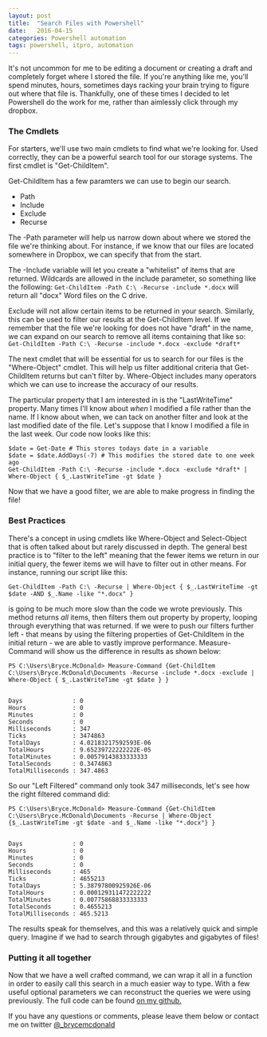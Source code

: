 ```yaml
---
layout: post
title:  "Search Files with Powershell"
date:   2016-04-15
categories: Powershell automation
tags: powershell, itpro, automation
---
```


It's not uncommon for me to be editing a document or creating a draft and completely forget where I stored the file.  If you're anything like me, you'll spend minutes, hours, sometimes days racking your brain trying to figure out where that file is.  Thankfully, one of these times I decided to let Powershell do the work for me, rather than aimlessly click through my dropbox.

### The Cmdlets

For starters, we'll use two main cmdlets to find what we're looking for.  Used correctly, they can be a powerful search tool for our storage systems.  The first cmdlet is "Get-ChildItem".

Get-ChildItem has a few paramters we can use to begin our search.
- Path
- Include
- Exclude
- Recurse

The -Path parameter will help us narrow down about where we stored the file we're thinking about.  For instance, if we know that our files are located somewhere in Dropbox, we can specify that from the start.

The -Include variable will let you create a "whitelist" of items that are returned.  Wildcards are allowed in the include parameter, so something like the following: `Get-ChildItem -Path C:\ -Recurse -include *.docx` will return all "docx" Word files on the C drive.

Exclude will not allow certain items to be returned in your search.  Similarly, this can be used to filter our results at the Get-ChildItem level.  If we remember that the file we're looking for does not have "draft" in the name, we can expand on our search to remove all items containing that like so: `Get-ChildItem -Path C:\ -Recurse -include *.docx -exclude *draft*`

The next cmdlet that will be essential for us to search for our files is the "Where-Object" cmdlet.  This will help us filter additional criteria that Get-ChildItem returns but can't filter by.  Where-Object includes many operators which we can use to increase the accuracy of our results.

The particular property that I am interested in is the "LastWriteTime" property.  Many times I'll know about *when* I modified a file rather than the name.  If I know about when, we can tack on another filter and look at the last modified date of the file.  Let's suppose that I know I modified a file in the last week.  Our code now looks like this:

```
$date = Get-Date # This stores todays date in a variable
$date = $date.AddDays(-7) # This modifies the stored date to one week ago
Get-ChildItem -Path C:\ -Recurse -include *.docx -exclude *draft* | Where-Object { $_.LastWriteTime -gt $date }
```

Now that we have a good filter, we are able to make progress in finding the file!

### Best Practices

There's a concept in using cmdlets like Where-Object and Select-Object that is often talked about but rarely discussed in depth.  The general best practice is to "filter to the left" meaning that the fewer items we return in our initial query, the fewer items we will have to filter out in other means. For instance, running our script like this: 

```
Get-ChildItem -Path C:\ -Recurse | Where-Object { $_.LastWriteTime -gt $date -AND $_.Name -like "*.docx" }
```

is going to be much more slow than the code we wrote previously.  This method returns *all* items, then filters them out property by property, looping through everything that was returned.  If we were to push our filters further left - that means by using the filtering properties of Get-ChildItem in the initial return - we are able to vastly improve performance.  Measure-Command will show us the difference in results as shown below:

```
PS C:\Users\Bryce.McDonald> Measure-Command {Get-ChildItem C:\Users\Bryce.McDonald\Documents -Recurse -include *.docx -exclude | Where-Object { $_.LastWriteTime -gt $date } }


Days              : 0
Hours             : 0
Minutes           : 0
Seconds           : 0
Milliseconds      : 347
Ticks             : 3474863
TotalDays         : 4.02183217592593E-06
TotalHours        : 9.65239722222222E-05
TotalMinutes      : 0.00579143833333333
TotalSeconds      : 0.3474863
TotalMilliseconds : 347.4863
```

So our "Left Filtered" command only took 347 milliseconds, let's see how the right filtered command did:

```
PS C:\Users\Bryce.McDonald> Measure-Command {Get-ChildItem C:\Users\Bryce.McDonald\Documents -Recurse | Where-Object {$_.LastWriteTime -gt $date -and $_.Name -like "*.docx"} }


Days              : 0
Hours             : 0
Minutes           : 0
Seconds           : 0
Milliseconds      : 465
Ticks             : 4655213
TotalDays         : 5.38797800925926E-06
TotalHours        : 0.000129311472222222
TotalMinutes      : 0.00775868833333333
TotalSeconds      : 0.4655213
TotalMilliseconds : 465.5213
```

The results speak for themselves, and this was a relatively quick and simple query.  Imagine if we had to search through gigabytes and gigabytes of files!

### Putting it all together

Now that we have a well crafted command, we can wrap it all in a function in order to easily call this search in a much easier way to type.  With a few useful optional parameters we can reconstruct the queries we were using previously.  The full code can be found [on my github.](https://github.com/mcdonaldbm/PS_Toolkit/blob/master/Find-Files.ps1)

If you have any questions or comments, please leave them below or contact me on twitter [@_brycemcdonald](http://www.twitter.com/_brycemcdonald)